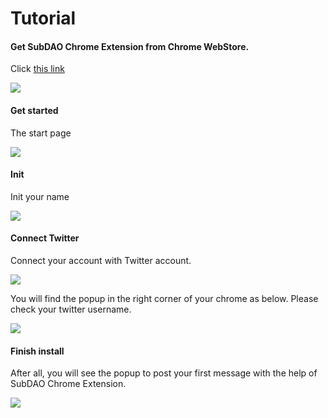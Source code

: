 # Tutorial

#### Get SubDAO Chrome Extension from Chrome WebStore.

Click [this link](https://chrome.google.com/webstore/detail/subdao/mdjleeiifigofkgmmandpmfejhpaaaee/related)

![](https://raw.githubusercontent.com/SubDAO-Network/subdao-extension/main/docs/webstore.png)


#### Get started
The start page

![](https://raw.githubusercontent.com/SubDAO-Network/subdao-extension/main/docs/start-step-1.png)

#### Init

Init your name

![](https://raw.githubusercontent.com/SubDAO-Network/subdao-extension/main/docs/start-step-2.png)

#### Connect Twitter

Connect your account with Twitter account.

![](https://raw.githubusercontent.com/SubDAO-Network/subdao-extension/main/docs/start-step-3.png)

You will find the popup in the right corner of your chrome as below. Please check your twitter username.

![](https://raw.githubusercontent.com/SubDAO-Network/subdao-extension/main/docs/start-step-4.png)

#### Finish install 

After all, you will see the popup to post your first message with the help of SubDAO Chrome Extension.

![](https://raw.githubusercontent.com/SubDAO-Network/subdao-extension/main/docs/start-step-5.png)